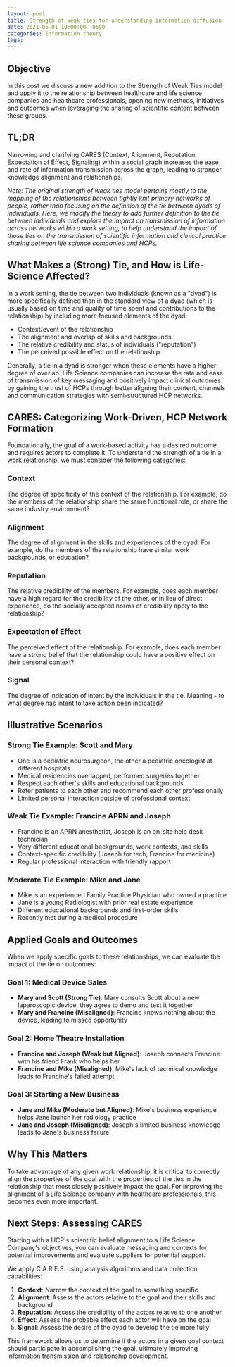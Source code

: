 ```yaml
---
layout: post
title: Strength of weak ties for understanding information diffusion
date: 2021-06-01 10:00:00 -0500
categories: Information theory
tags:
---
```


## Objective

In this post we discuss a new addition to the Strength of Weak Ties model and apply it to the relationship between healthcare and life science companies and healthcare professionals, opening new methods, initiatives and outcomes when leveraging the sharing of scientific content between these groups.

## TL;DR

Narrowing and clarifying CARES (Context, Alignment, Reputation, Expectation of Effect, Signaling) within a social graph increases the ease and rate of information transmission across the graph, leading to stronger knowledge alignment and relationships.

_Note: The original strength of weak ties model pertains mostly to the mapping of the relationships between tightly knit primary networks of people, rather than focusing on the definition of the tie between dyads of individuals. Here, we modify the theory to add further definition to the tie between individuals and explore the impact on transmission of information across networks within a work setting, to help understand the impact of those ties on the transmission of scientific information and clinical practice sharing between life science companies and HCPs._

## What Makes a (Strong) Tie, and How is Life-Science Affected?

In a work setting, the tie between two individuals (known as a "dyad") is more specifically defined than in the standard view of a dyad (which is usually based on time and quality of time spent and contributions to the relationship) by including more focused elements of the dyad:
- Context/event of the relationship
- The alignment and overlap of skills and backgrounds
- The relative credibility and status of individuals ("reputation")
- The perceived possible effect on the relationship

Generally, a tie in a dyad is stronger when these elements have a higher degree of overlap. Life Science companies can increase the rate and ease of transmission of key messaging and positively impact clinical outcomes by gaining the trust of HCPs through better aligning their content, channels and communication strategies with semi-structured HCP networks.

## CARES: Categorizing Work-Driven, HCP Network Formation

Foundationally, the goal of a work-based activity has a desired outcome and requires actors to complete it. To understand the strength of a tie in a work relationship, we must consider the following categories:

### Context
The degree of specificity of the context of the relationship. For example, do the members of the relationship share the same functional role, or share the same industry environment?

### Alignment
The degree of alignment in the skills and experiences of the dyad. For example, do the members of the relationship have similar work backgrounds, or education?

### Reputation
The relative credibility of the members. For example, does each member have a high regard for the credibility of the other, or in lieu of direct experience, do the socially accepted norms of credibility apply to the relationship?

### Expectation of Effect
The perceived effect of the relationship. For example, does each member have a strong belief that the relationship could have a positive effect on their personal context?

### Signal
The degree of indication of intent by the individuals in the tie. Meaning - to what degree has intent to take action been indicated?

## Illustrative Scenarios

### Strong Tie Example: Scott and Mary
- One is a pediatric neurosurgeon, the other a pediatric oncologist at different hospitals
- Medical residencies overlapped, performed surgeries together
- Respect each other's skills and educational backgrounds
- Refer patients to each other and recommend each other professionally
- Limited personal interaction outside of professional context

### Weak Tie Example: Francine APRN and Joseph
- Francine is an APRN anesthetist, Joseph is an on-site help desk technician
- Very different educational backgrounds, work contexts, and skills
- Context-specific credibility (Joseph for tech, Francine for medicine)
- Regular professional interaction with friendly rapport

### Moderate Tie Example: Mike and Jane
- Mike is an experienced Family Practice Physician who owned a practice
- Jane is a young Radiologist with prior real estate experience
- Different educational backgrounds and first-order skills
- Recently met during a medical procedure

## Applied Goals and Outcomes

When we apply specific goals to these relationships, we can evaluate the impact of the tie on outcomes:

### Goal 1: Medical Device Sales
- **Mary and Scott (Strong Tie)**: Mary consults Scott about a new laparoscopic device; they agree to demo and test it together
- **Mary and Francine (Misaligned)**: Francine knows nothing about the device, leading to missed opportunity

### Goal 2: Home Theatre Installation
- **Francine and Joseph (Weak but Aligned)**: Joseph connects Francine with his friend Frank who helps her
- **Francine and Mike (Misaligned)**: Mike's lack of technical knowledge leads to Francine's failed attempt

### Goal 3: Starting a New Business
- **Jane and Mike (Moderate but Aligned)**: Mike's business experience helps Jane launch her radiology practice
- **Jane and Joseph (Misaligned)**: Joseph's limited business knowledge leads to Jane's business failure

## Why This Matters

To take advantage of any given work relationship, it is critical to correctly align the properties of the goal with the properties of the ties in the relationship that most closely positively impact the goal. For improving the alignment of a Life Science company with healthcare professionals, this becomes even more important.

## Next Steps: Assessing CARES

Starting with a HCP's scientific belief alignment to a Life Science Company's objectives, you can evaluate messaging and contexts for potential improvements and evaluate suppliers for potential support.

We apply C.A.R.E.S. using analysis algorithms and data collection capabilities:

1. **Context**: Narrow the context of the goal to something specific
2. **Alignment**: Assess the actors relative to the goal and their skills and background
3. **Reputation**: Assess the credibility of the actors relative to one another
4. **Effect**: Assess the probable effect each actor will have on the goal
5. **Signal**: Assess the desire of the dyad to develop the tie more fully

This framework allows us to determine if the actors in a given goal context should participate in accomplishing the goal, ultimately improving information transmission and relationship development.

